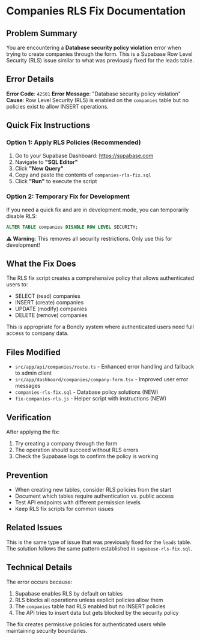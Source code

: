 # Companies RLS Fix Documentation

## Problem Summary
You are encountering a **Database security policy violation** error when trying to create companies through the form. This is a Supabase Row Level Security (RLS) issue similar to what was previously fixed for the leads table.

## Error Details
**Error Code**: `42501`
**Error Message**: "Database security policy violation" 
**Cause**: Row Level Security (RLS) is enabled on the `companies` table but no policies exist to allow INSERT operations.

## Quick Fix Instructions

### Option 1: Apply RLS Policies (Recommended)
1. Go to your Supabase Dashboard: https://supabase.com
2. Navigate to **"SQL Editor"**
3. Click **"New Query"**
4. Copy and paste the contents of `companies-rls-fix.sql`
5. Click **"Run"** to execute the script

### Option 2: Temporary Fix for Development
If you need a quick fix and are in development mode, you can temporarily disable RLS:

```sql
ALTER TABLE companies DISABLE ROW LEVEL SECURITY;
```

**⚠️ Warning**: This removes all security restrictions. Only use this for development!

## What the Fix Does

The RLS fix script creates a comprehensive policy that allows authenticated users to:
- SELECT (read) companies
- INSERT (create) companies  
- UPDATE (modify) companies
- DELETE (remove) companies

This is appropriate for a Bondly system where authenticated users need full access to company data.

## Files Modified
- `src/app/api/companies/route.ts` - Enhanced error handling and fallback to admin client
- `src/app/dashboard/companies/company-form.tsx` - Improved user error messages
- `companies-rls-fix.sql` - Database policy solutions (NEW)
- `fix-companies-rls.js` - Helper script with instructions (NEW)

## Verification
After applying the fix:
1. Try creating a company through the form
2. The operation should succeed without RLS errors
3. Check the Supabase logs to confirm the policy is working

## Prevention
- When creating new tables, consider RLS policies from the start
- Document which tables require authentication vs. public access
- Test API endpoints with different permission levels
- Keep RLS fix scripts for common issues

## Related Issues
This is the same type of issue that was previously fixed for the `leads` table. The solution follows the same pattern established in `supabase-rls-fix.sql`.

## Technical Details
The error occurs because:
1. Supabase enables RLS by default on tables
2. RLS blocks all operations unless explicit policies allow them
3. The `companies` table had RLS enabled but no INSERT policies
4. The API tries to insert data but gets blocked by the security policy

The fix creates permissive policies for authenticated users while maintaining security boundaries.